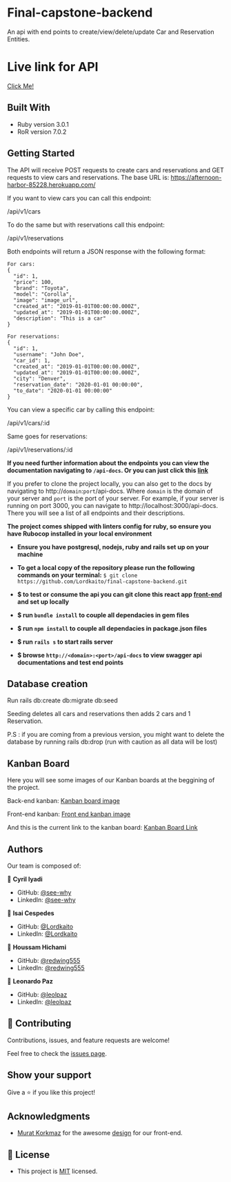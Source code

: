 # Final-capstone-backend

An api with end points to create/view/delete/update Car and Reservation Entities.

# Live link for API

 [Click Me!](https://afternoon-harbor-85228.herokuapp.com/)
## Built With

- Ruby version 3.0.1
- RoR version 7.0.2
## Getting Started

The API will receive POST requests to create cars and reservations and GET requests to view cars and reservations.
The base URL is: https://afternoon-harbor-85228.herokuapp.com/

If you want to view cars you can call this endpoint:

/api/v1/cars

To do the same but with reservations call this endpoint:

/api/v1/reservations

Both endpoints will return a JSON response with the following format:

```
For cars:
{
  "id": 1,
  "price": 100,
  "brand": "Toyota",
  "model": "Corolla",
  "image": "image_url",
  "created_at": "2019-01-01T00:00:00.000Z",
  "updated_at": "2019-01-01T00:00:00.000Z",
  "description": "This is a car"
}

For reservations:
{
  "id": 1,
  "username": "John Doe",
  "car_id": 1,
  "created_at": "2019-01-01T00:00:00.000Z",
  "updated_at": "2019-01-01T00:00:00.000Z",
  "city": "Denver",
  "reservation_date": "2020-01-01 00:00:00",
  "to_date": "2020-01-01 00:00:00"
}
```

You can view a specific car by calling this endpoint:

/api/v1/cars/:id

Same goes for reservations:

/api/v1/reservations/:id

**If you need further information about the endpoints you can view the documentation navigating to `/api-docs`.
Or you can just click this [link](https://afternoon-harbor-85228.herokuapp.com/api-docs)**

If you prefer to clone the project locally, you can also get to the docs by navigating to http://`domain`:`port`/api-docs. Where `domain` is the domain of your server and `port` is the port of your server.
For example, if your server is running on port 3000, you can navigate to http://localhost:3000/api-docs.
There you will see a list of all endpoints and their descriptions.

**The project comes shipped with linters config for ruby, so ensure you have Rubocop installed in your local environment**

- **Ensure you have postgresql, nodejs, ruby and rails set up on your machine**

- **To get a local copy of the repository please run the following commands on your terminal:**
`$ git clone https://github.com/Lordkaito/final-capstone-backend.git`

- **$ to test or consume the api you can git clone this react app [front-end](https://github.com/redwing555/final-capstone-frontend.git) and set up locally**

- **$ run `bundle install` to couple all dependacies in gem files**

- **$ run `npm install` to couple all dependacies in package.json files**

- **$ run `rails s` to start rails server**

- **$ browse `http://<domain>:<port>/api-docs` to view swagger api documentations and test end points**
## Database creation

Run rails db:create db:migrate db:seed

Seeding deletes all cars and reservations then adds 2 cars and 1 Reservation.

P.S : if you are coming from a previous version, you might want to delete the database by running rails db:drop (run with caution as all data will be lost)

## Kanban Board

Here you will see some images of our Kanban boards at the beggining of the project.

Back-end kanban:
[Kanban board image](./readme-images/154285321-34ae9394-876a-46c3-b42a-cb27dabbbf6e.jpg)

Front-end kanban:
[Front end kanban image](./readme-images/154284589-84507a90-e972-435d-b50d-5f659255ac34.png)

And this is the current link to the kanban board:
[Kanban Board Link](https://github.com/Lordkaito/final-capstone-backend/projects/1)

## Authors

Our team is composed of:

👤 **Cyril Iyadi**
- GitHub: [@see-why](https://github.com/see-why)
- LinkedIn: [@see-why](https://www.linkedin.com/in/cyril-iyadi/)

👤 **Isai Cespedes**
- GitHub: [@Lordkaito](https://github.com/Lordkaito)
- LinkedIn: [@Lordkaito](https://www.linkedin.com/in/isaicespedes/)

👤 **Houssam Hichami**
- GitHub: [@redwing555](https://github.com/redwing555)
- LinkedIn: [@redwing555](https://www.linkedin.com/in/houssam-hichami/)

👤 **Leonardo Paz**
- GitHub: [@leolpaz](https://github.com/leolpaz)
- LinkedIn: [@leolpaz](https://www.linkedin.com/in/leonardolpaz/)

## 🤝 Contributing

Contributions, issues, and feature requests are welcome!

Feel free to check the [issues page](../../issues/).

## Show your support

Give a ⭐️ if you like this project!

## Acknowledgments

- [Murat Korkmaz](https://www.behance.net/muratk) for the awesome [design](https://www.behance.net/gallery/26425031/Vespa-Responsive-Redesign) for our front-end.
## 📝 License

- This project is [MIT](./LICENSE) licensed.
